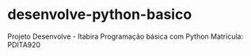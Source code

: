 # desenvolve-python-basico
Projeto Desenvolve - Itabira
Programação básica com Python
Matrícula: PDITA920
